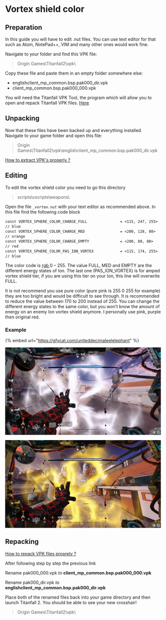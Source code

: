 # Vortex shield color

## Preparation

In this guide you will have to edit .nut files. You can use text editor for that such as Atom, NotePad++, VIM and many other ones would work fine.

Navigate to your folder and find this VPK file:

> Origin Games\Titanfall2\vpk\

Copy these file and paste them in an empty folder somewhere else:

* englishclient\_mp\_common.bsp.pak000\_dir.vpk
* client\_mp\_common.bsp.pak000\_000.vpk

You will need the Titanfall VPK Tool, the program which will allow you to open and repack Titanfall VPK files. [Here](https://noskill.gitbook.io/titanfall2/how-to-start-modding/modding-tools)

## Unpacking

Now that these files have been backed up and everything installed. Navigate to your game folder and open this file:

> Origin Games\Titanfall2\vpk\englishclient\_mp\_common.bsp.pak000\_dir.vpk

[How to extract VPK's properly ?](https://noskill.gitbook.io/titanfall2/how-to-start-modding/how-to-backup-extract-and-repack)

## Editing

To edit the vortex shield color you need to go this directory

> scripts\vscripts\weapons\

Open the file _`_vortex.nut`_ with your text editor as recommended above. In this file find the following code block

```text
const VORTEX_SPHERE_COLOR_CHARGE_FULL               = <115, 247, 255>   // blue
const VORTEX_SPHERE_COLOR_CHARGE_MED                = <200, 128, 80>    // orange
const VORTEX_SPHERE_COLOR_CHARGE_EMPTY              = <200, 80, 80>     // red
const VORTEX_SPHERE_COLOR_PAS_ION_VORTEX            = <115, 174, 255>   // blue
```

The color code is [rgb ](../../../information/textures/colors/#rgb)0 – 255. The value FULL, MED and EMPTY are the different energy states of Ion. The last one \(PAS\_ION\_VORTEX\) is for amped vortex shield tier, if you are using this tier on your Ion, this line will overwrite FULL.

It is not recommend you use pure color \(pure pink is 255 0 255 for example\) they are too bright and would be difficult to see through. It is recommended to reduce the value between 170 to 200 instead of 255. You can change the different energy states to the same color, but you won’t know the amount of energy on an enemy Ion vortex shield anymore. I personally use pink, purple then original red.

### Example

{% embed url="https://gfycat.com/uniteddecimaleelelephant" %}

![](../../../.gitbook/assets/white.png)

![](../../../.gitbook/assets/yellow.png)

## Repacking

[How to repack VPK files proprely ?](https://noskill.gitbook.io/titanfall2/how-to-start-modding/how-to-backup-extract-and-repack)

After following step by step the previous link

Rename pak000\_000.vpk _to_ **client\_mp\_common.bsp.pak000\_000.vpk**

Rename pak000\_dir.vpk _to_ **englishclient\_mp\_common.bsp.pak000\_dir.vpk**

Place both of the renamed files back into your game directory and then launch Titanfall 2. You should be able to see your new crosshair!

> Origin Games\Titanfall2\vpk\

